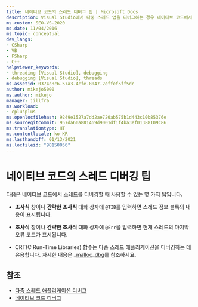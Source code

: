 ```yaml
---
title: 네이티브 코드의 스레드 디버그 팁 | Microsoft Docs
description: Visual Studio에서 다중 스레드 앱을 디버그하는 경우 네이티브 코드에서 스레드를 디버그하는 작업의 팁 목록을 읽어 봅니다.
ms.custom: SEO-VS-2020
ms.date: 11/04/2016
ms.topic: conceptual
dev_langs:
- CSharp
- VB
- FSharp
- C++
helpviewer_keywords:
- threading [Visual Studio], debugging
- debugging [Visual Studio], threads
ms.assetid: 0374c8c6-57a3-4cfe-8047-2effef5ff5dc
author: mikejo5000
ms.author: mikejo
manager: jillfra
ms.workload:
- cplusplus
ms.openlocfilehash: 9249e1527a7dd2ae720ab575b1d443c10b85376e
ms.sourcegitcommit: 957da60a881469d9001df1f4ba3ef01388109c86
ms.translationtype: HT
ms.contentlocale: ko-KR
ms.lasthandoff: 01/13/2021
ms.locfileid: "98150056"
---
```

# <a name="tips-for-debugging-threads-in-native-code"></a>네이티브 코드의 스레드 디버깅 팁
다음은 네이티브 코드에서 스레드를 디버깅할 때 사용할 수 있는 몇 가지 팁입니다.

- **조사식** 창이나 **간략한 조사식** 대화 상자에 `@TIB`를 입력하면 스레드 정보 블록의 내용이 표시됩니다.

- **조사식** 창이나 **간략한 조사식** 대화 상자에 `@Err`을 입력하면 현재 스레드의 마지막 오류 코드가 표시됩니다.

- CRT(C Run-Time Libraries) 함수는 다중 스레드 애플리케이션을 디버깅하는 데 유용합니다. 자세한 내용은 [_malloc_dbg](/cpp/c-runtime-library/reference/malloc-dbg)를 참조하세요.

## <a name="see-also"></a>참조
- [다중 스레드 애플리케이션 디버그](../debugger/debug-multithreaded-applications-in-visual-studio.md)
- [네이티브 코드 디버그](../debugger/debugging-native-code.md)